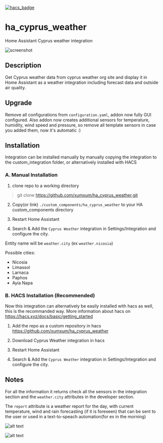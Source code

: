 [![hacs_badge](https://img.shields.io/badge/HACS-Custom-41BDF5.svg?style=for-the-badge)](https://github.com/hacs/integration)

# ha_cyprus_weather
Home Assistant Cyprus weather integration

![screenshot](screenshot/limassol.jpeg)

## Description
Get Cyprus weather data from cyprus weather org site and display it in Home Assistant as a weather integration including forecast data and outside air quality.

## Upgrade
Remove all configurations from `configuration.yaml`, addon now fully GUI configured. Also addon now creates additional sensors for temperature, humidity, wind speed and pressure, so remove all template sensors in case you added them, now it's automatic :)

## Installation
Integration can be installed manually by manually copying the integration to the custom_integration folder, or alternatively installed with HACS

### A. Manual Installation
1. clone repo to a working directory
> git clone https://github.com/xumxum/ha_cyprus_weather.git

2. Copy(or link) `./custom_components/ha_cyprus_weather` to your  HA custom_components directory

3. Restart Home Assistant
 
4. Search & Add the `Cyprus Weather` integration in Settings/Integration and configure the city.

Entity name will be `weather.city` (ex `weather.nicosia`)

Possible cities:
- Nicosia
- Limassol
- Larnaca
- Paphos
- Ayia Napa

### B. HACS Installation (Recommended)
Now this integration can alternatively be easily installed with hacs as well, this is the recommanded way. More information about hacs on 
https://hacs.xyz/docs/basic/getting_started

1. Add the repo as a custom repository in hacs  
   https://github.com/xumxum/ha_cyprus_weather

2. Download Cyprus Weather integration in hacs

3. Restart Home Assistant

4. Search & Add the `Cyprus Weather` integration in Settings/Integration and configure the city.


## Notes


For all the information it returns check all the sensors in the integration section and the `weather.city` attributes in the developer section.

The `report` attribute is a weather report for the day, with current temperature, wind and rain forecasting (if it is foreseen) that can be sent to the user or used in a text-to-speach automation(for ex in the morning)

![alt text](https://github.com/xumxum/ha_cyprus_weather/blob/devel/entities.jpeg?raw=true)

![alt text](https://github.com/xumxum/ha_cyprus_weather/blob/devel/attributes.jpeg?raw=true)
